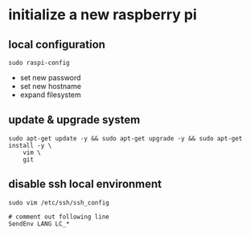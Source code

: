 # initialize a new raspberry pi

## local configuration

```
sudo raspi-config
```

 * set new password
 * set new hostname
 * expand filesystem

## update & upgrade system

```
sudo apt-get update -y && sudo apt-get upgrade -y && sudo apt-get install -y \
    vim \
    git
```

## disable ssh local environment
```
sudo vim /etc/ssh/ssh_config

# comment out following line
SendEnv LANG LC_*
```
